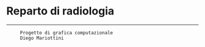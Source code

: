 # Reparto di radiologia
__________________________
		 Progetto di grafica computazionale 	
		 Diego Mariottini			

